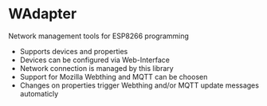 # WAdapter

Network management tools for ESP8266 programming
* Supports devices and properties
* Devices can be configured via Web-Interface
* Network connection is managed by this library
* Support for Mozilla Webthing and MQTT can be choosen
* Changes on properties trigger Webthing and/or MQTT update messages automaticly
